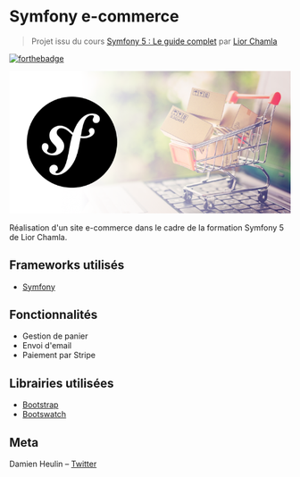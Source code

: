 # Symfony e-commerce
> Projet issu du cours [Symfony 5 : Le guide complet](https://learn.web-develop.me/) par [Lior Chamla](https://github.com/liorchamla)

[![forthebadge](https://forthebadge.com/images/badges/built-with-love.svg)](https://forthebadge.com)

![Image du projet](./cover.png)

Réalisation d'un site e-commerce dans le cadre de la formation Symfony 5 de Lior Chamla.

## Frameworks utilisés

- [Symfony](https://symfony.com/)

## Fonctionnalités

* Gestion de panier
* Envoi d'email
* Paiement par Stripe

## Librairies utilisées

- [Bootstrap](https://getbootstrap.com/)
- [Bootswatch](https://bootswatch.com/)

## Meta
Damien Heulin – [Twitter](https://twitter.com/damien_hl)